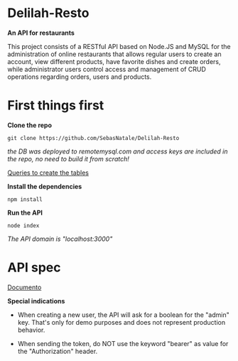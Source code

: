# Delilah-Resto
**An API for restaurants**

This project consists of a RESTful API based on Node.JS and MySQL for the administration of online restaurants that allows regular users to create an account, view different products, have favorite dishes and create orders, while administrator users control access and management of CRUD operations regarding orders, users and products.

# First things first
**Clone the repo**
````
git clone https://github.com/SebasNatale/Delilah-Resto
````
_the DB was deployed to remotemysql.com and access keys are included in the repo, no need to build it from scratch!_

[Queries to create the tables](/estructuraDB.sql)

**Install the dependencies**
````
npm install
````

**Run the API**
````
node index
````

_The API domain is "localhost:3000"_

# API spec
[Documento](/spec.yaml)

**Special indications**

- When creating a new user, the API will ask for a boolean for the "admin" key. That's only for demo purposes and does not represent production behavior.

- When sending the token, do NOT use the keyword "bearer" as value for the "Authorization" header.
